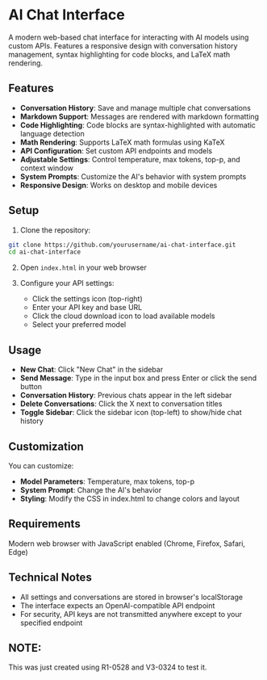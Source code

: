 # AI Chat Interface

A modern web-based chat interface for interacting with AI models using custom APIs. Features a responsive design with conversation history management, syntax highlighting for code blocks, and LaTeX math rendering.

## Features

- **Conversation History**: Save and manage multiple chat conversations
- **Markdown Support**: Messages are rendered with markdown formatting
- **Code Highlighting**: Code blocks are syntax-highlighted with automatic language detection
- **Math Rendering**: Supports LaTeX math formulas using KaTeX
- **API Configuration**: Set custom API endpoints and models
- **Adjustable Settings**: Control temperature, max tokens, top-p, and context window
- **System Prompts**: Customize the AI's behavior with system prompts
- **Responsive Design**: Works on desktop and mobile devices

## Setup

1. Clone the repository:
```bash
git clone https://github.com/yourusername/ai-chat-interface.git
cd ai-chat-interface
```

2. Open `index.html` in your web browser

3. Configure your API settings:
   - Click the settings icon (top-right)
   - Enter your API key and base URL
   - Click the cloud download icon to load available models
   - Select your preferred model

## Usage

- **New Chat**: Click "New Chat" in the sidebar
- **Send Message**: Type in the input box and press Enter or click the send button
- **Conversation History**: Previous chats appear in the left sidebar
- **Delete Conversations**: Click the X next to conversation titles
- **Toggle Sidebar**: Click the sidebar icon (top-left) to show/hide chat history

## Customization

You can customize:
- **Model Parameters**: Temperature, max tokens, top-p
- **System Prompt**: Change the AI's behavior
- **Styling**: Modify the CSS in index.html to change colors and layout

## Requirements

Modern web browser with JavaScript enabled (Chrome, Firefox, Safari, Edge)

## Technical Notes

- All settings and conversations are stored in browser's localStorage
- The interface expects an OpenAI-compatible API endpoint
- For security, API keys are not transmitted anywhere except to your specified endpoint

## NOTE:

This was just created using R1-0528 and V3-0324 to test it.
